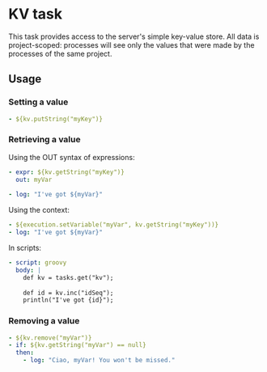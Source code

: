 # KV task

This task provides access to the server's simple key-value store.
All data is project-scoped: processes will see only the values that
were made by the processes of the same project.

## Usage

### Setting a value

```yaml
- ${kv.putString("myKey")}
```

### Retrieving a value

Using the OUT syntax of expressions:

```yaml
- expr: ${kv.getString("myKey")}
  out: myVar
  
- log: "I've got ${myVar}"
```

Using the context:

```yaml
- ${execution.setVariable("myVar", kv.getString("myKey"))}
- log: "I've got ${myVar}"
```

In scripts:

```yaml
- script: groovy
  body: |
    def kv = tasks.get("kv");
    
    def id = kv.inc("idSeq");
    println("I've got {id}");
```

### Removing a value

```yaml
- ${kv.remove("myVar")}
- if: ${kv.getString("myVar") == null}
  then:
    - log: "Ciao, myVar! You won't be missed."
```
